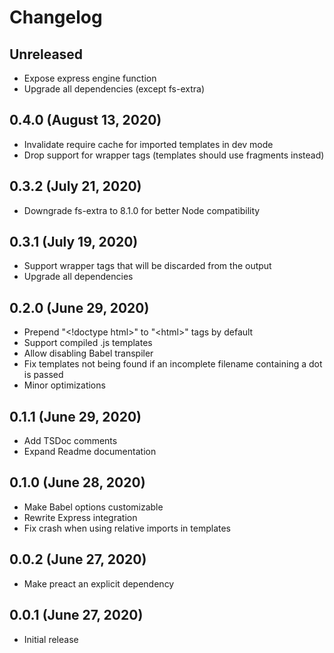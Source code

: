 # Changelog

## Unreleased

* Expose express engine function
* Upgrade all dependencies (except fs-extra)

## 0.4.0 (August 13, 2020)

* Invalidate require cache for imported templates in dev mode
* Drop support for wrapper tags (templates should use fragments instead)

## 0.3.2 (July 21, 2020)

* Downgrade fs-extra to 8.1.0 for better Node compatibility

## 0.3.1 (July 19, 2020)

* Support wrapper tags that will be discarded from the output
* Upgrade all dependencies

## 0.2.0 (June 29, 2020)

* Prepend "\<!doctype html>" to "\<html>" tags by default
* Support compiled .js templates
* Allow disabling Babel transpiler
* Fix templates not being found if an incomplete filename containing a dot is passed
* Minor optimizations

## 0.1.1 (June 29, 2020)

* Add TSDoc comments
* Expand Readme documentation

## 0.1.0 (June 28, 2020)

* Make Babel options customizable
* Rewrite Express integration
* Fix crash when using relative imports in templates

## 0.0.2 (June 27, 2020)

* Make preact an explicit dependency

## 0.0.1 (June 27, 2020)

* Initial release